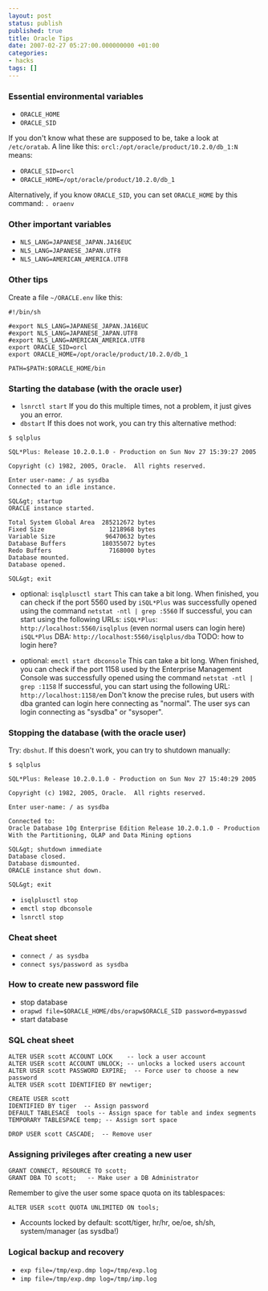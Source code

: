 ```yaml
---
layout: post
status: publish
published: true
title: Oracle Tips
date: 2007-02-27 05:27:00.000000000 +01:00
categories:
- hacks
tags: []
---
```


### Essential environmental variables

- `ORACLE_HOME`
- `ORACLE_SID`

If you don't know what these are supposed to be, take a look at `/etc/oratab`. A line like this: `orcl:/opt/oracle/product/10.2.0/db_1:N` means:

- `ORACLE_SID=orcl`
- `ORACLE_HOME=/opt/oracle/product/10.2.0/db_1`

Alternatively, if you know `ORACLE_SID`, you can set `ORACLE_HOME` by this command: `. oraenv`

### Other important variables

- `NLS_LANG=JAPANESE_JAPAN.JA16EUC`
- `NLS_LANG=JAPANESE_JAPAN.UTF8`
- `NLS_LANG=AMERICAN_AMERICA.UTF8`

### Other tips

Create a file `~/ORACLE.env` like this:

```
#!/bin/sh

#export NLS_LANG=JAPANESE_JAPAN.JA16EUC
#export NLS_LANG=JAPANESE_JAPAN.UTF8
#export NLS_LANG=AMERICAN_AMERICA.UTF8
export ORACLE_SID=orcl
export ORACLE_HOME=/opt/oracle/product/10.2.0/db_1

PATH=$PATH:$ORACLE_HOME/bin
```

### Starting the database (with the oracle user)

- `lsnrctl start` If you do this multiple times, not a problem, it just gives you an error.
- `dbstart` If this does not work, you can try this alternative method:

```
$ sqlplus

SQL*Plus: Release 10.2.0.1.0 - Production on Sun Nov 27 15:39:27 2005

Copyright (c) 1982, 2005, Oracle.  All rights reserved.

Enter user-name: / as sysdba
Connected to an idle instance.

SQL&gt; startup
ORACLE instance started.

Total System Global Area  285212672 bytes
Fixed Size                  1218968 bytes
Variable Size              96470632 bytes
Database Buffers          180355072 bytes
Redo Buffers                7168000 bytes
Database mounted.
Database opened.

SQL&gt; exit
```

- optional: `isqlplusctl start` This can take a bit long. When finished, you can check if the port 5560 used by `iSQL*Plus` was successfully opened using the command `netstat -ntl | grep :5560` 
If successful, you can start using the following URLs: `iSQL*Plus`: `http://localhost:5560/isqlplus` (even normal users can login here) `iSQL*Plus` DBA: `http://localhost:5560/isqlplus/dba` TODO: how to login here?

- optional: `emctl start dbconsole` This can take a bit long. When finished, you can check if the port 1158 used by the Enterprise Management Console was successfully opened using the command `netstat -ntl | grep :1158` If successful, you can start using the following URL: `http://localhost:1158/em` Don't know the precise rules, but users with dba granted can login here connecting as "normal". The user sys can login connecting as "sysdba" or "sysoper". 


### Stopping the database (with the oracle user)

Try: `dbshut`. If this doesn't work, you can try to shutdown manually:

```
$ sqlplus

SQL*Plus: Release 10.2.0.1.0 - Production on Sun Nov 27 15:40:29 2005

Copyright (c) 1982, 2005, Oracle.  All rights reserved.

Enter user-name: / as sysdba

Connected to:
Oracle Database 10g Enterprise Edition Release 10.2.0.1.0 - Production
With the Partitioning, OLAP and Data Mining options

SQL&gt; shutdown immediate
Database closed.
Database dismounted.
ORACLE instance shut down.

SQL&gt; exit
```

- `isqlplusctl stop`
- `emctl stop dbconsole`
- `lsnrctl stop`

### Cheat sheet

- `connect / as sysdba`
- `connect sys/password as sysdba`

### How to create new password file

- stop database
- `orapwd file=$ORACLE_HOME/dbs/orapw$ORACLE_SID password=mypasswd`
- start database 

### SQL cheat sheet

```
ALTER USER scott ACCOUNT LOCK    -- lock a user account
ALTER USER scott ACCOUNT UNLOCK; -- unlocks a locked users account
ALTER USER scott PASSWORD EXPIRE;  -- Force user to choose a new password
ALTER USER scott IDENTIFIED BY newtiger;

CREATE USER scott
IDENTIFIED BY tiger  -- Assign password
DEFAULT TABLESACE  tools -- Assign space for table and index segments
TEMPORARY TABLESPACE temp; -- Assign sort space

DROP USER scott CASCADE;  -- Remove user
```

### Assigning privileges after creating a new user

```
GRANT CONNECT, RESOURCE TO scott;
GRANT DBA TO scott;   -- Make user a DB Administrator
```

Remember to give the user some space quota on its tablespaces:

```
ALTER USER scott QUOTA UNLIMITED ON tools;
```


- Accounts locked by default: scott/tiger, hr/hr, oe/oe, sh/sh, system/manager (as sysdba!) 

### Logical backup and recovery

- `exp file=/tmp/exp.dmp log=/tmp/exp.log`
- `imp file=/tmp/exp.dmp log=/tmp/imp.log`



